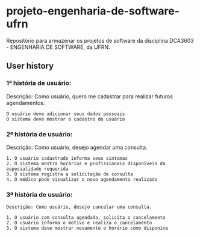# projeto-engenharia-de-software-ufrn
Repositório para armazenar os projetos de software da disciplina DCA3603 - ENGENHARIA DE SOFTWARE, da UFRN.

## User history

### 1ª história de usuário:
Descrição: Como usuário, quero me cadastrar para realizar futuros agendamentos.

    O usuário deve adicionar seus dados pessoais
    O sistema deve mostrar o cadastro do usuário

### 2ª história de usuário:
Descrição: Como usuário, desejo agendar uma consulta.

    1. O usuário cadastrado informa seus sintomas 
    2. O sistema mostra horários e profissionais disponíveis da especialidade requerida 
    3. ⁠O sistema registra a solicitação de consulta
    4. ⁠O médico pode visualizar o novo agendamento realizado

### 3ª história de usuário:
    Descrição: Como usuário, desejo cancelar uma consulta.

    1. O usuário com consulta agendada, solicita o cancelamento 
    2. ⁠O usuário informa o motivo e realiza o cancelamento 
    3. ⁠O sistema deve mostrar novamente o horário como disponíve